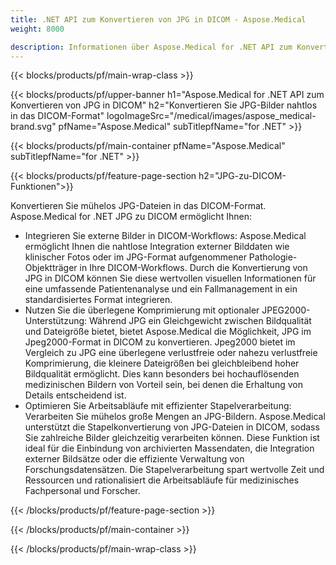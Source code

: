 ```yaml
---
title: .NET API zum Konvertieren von JPG in DICOM - Aspose.Medical
weight: 8000

description: Informationen über Aspose.Medical for .NET API zum Konvertieren von JPG in DICOM
---
```


{{< blocks/products/pf/main-wrap-class >}}

{{< blocks/products/pf/upper-banner h1="Aspose.Medical for .NET API zum Konvertieren von JPG in DICOM" h2="Konvertieren Sie JPG-Bilder nahtlos in das DICOM-Format" logoImageSrc="/medical/images/aspose_medical-brand.svg" pfName="Aspose.Medical" subTitlepfName="for .NET" >}}

{{< blocks/products/pf/main-container pfName="Aspose.Medical" subTitlepfName="for .NET" >}}

{{< blocks/products/pf/feature-page-section h2="JPG-zu-DICOM-Funktionen">}}

<p>Konvertieren Sie mühelos JPG-Dateien in das DICOM-Format. Aspose.Medical for .NET JPG zu DICOM ermöglicht Ihnen:</p>

<ul>
<li>Integrieren Sie externe Bilder in DICOM-Workflows: Aspose.Medical ermöglicht Ihnen die nahtlose Integration externer Bilddaten wie klinischer Fotos oder im JPG-Format aufgenommener Pathologie-Objektträger in Ihre DICOM-Workflows. Durch die Konvertierung von JPG in DICOM können Sie diese wertvollen visuellen Informationen für eine umfassende Patientenanalyse und ein Fallmanagement in ein standardisiertes Format integrieren.</li>
<li>Nutzen Sie die überlegene Komprimierung mit optionaler JPEG2000-Unterstützung: Während JPG ein Gleichgewicht zwischen Bildqualität und Dateigröße bietet, bietet Aspose.Medical die Möglichkeit, JPG im Jpeg2000-Format in DICOM zu konvertieren. Jpeg2000 bietet im Vergleich zu JPG eine überlegene verlustfreie oder nahezu verlustfreie Komprimierung, die kleinere Dateigrößen bei gleichbleibend hoher Bildqualität ermöglicht. Dies kann besonders bei hochauflösenden medizinischen Bildern von Vorteil sein, bei denen die Erhaltung von Details entscheidend ist.</li>
<li>Optimieren Sie Arbeitsabläufe mit effizienter Stapelverarbeitung: Verarbeiten Sie mühelos große Mengen an JPG-Bildern. Aspose.Medical unterstützt die Stapelkonvertierung von JPG-Dateien in DICOM, sodass Sie zahlreiche Bilder gleichzeitig verarbeiten können. Diese Funktion ist ideal für die Einbindung von archivierten Massendaten, die Integration externer Bildsätze oder die effiziente Verwaltung von Forschungsdatensätzen. Die Stapelverarbeitung spart wertvolle Zeit und Ressourcen und rationalisiert die Arbeitsabläufe für medizinisches Fachpersonal und Forscher.</li>
</ul>

{{< /blocks/products/pf/feature-page-section >}}

{{< /blocks/products/pf/main-container >}}

{{< /blocks/products/pf/main-wrap-class >}}